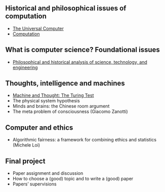 ## Historical and philosophical issues of computation

- [The Universal Computer](src/00.The%20Universal%20Computer.md) 
- [Computation](src/01.Computation.md) 

## What is computer science? Foundational issues

- [Philosophical and historical analysis of science, technology, and engineering](src/02.Philosophical%20and%20historical%20analysis%20of%20science,%20technology,%20and%20engineering.md) 

## Thoughts, intelligence and machines

-  [Machine and Thought: The Turing Test](src/03.Turing%20Test.md) 
-   The physical system hypothesis
-   Minds and brains: the Chinese room argument
-   The meta problem of consciousness (Giacomo Zanotti)

## Computer and ethics

-   Algorithmic fairness: a framework for combining ethics and statistics (Michele Loi)

## Final project

- Paper assignment and discussion
-   How to choose a (good) topic and to write a (good) paper
-   Papers’ supervisions



